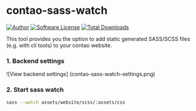 contao-sass-watch
=================

[![Author](http://img.shields.io/badge/author-@1upgmbh-blue.svg?style=flat-square)](https://twitter.com/1upgmbh)
[![Software License](http://img.shields.io/badge/license-MIT-brightgreen.svg?style=flat-square)](LICENSE)
[![Total Downloads](http://img.shields.io/packagist/dt/oneup/contao-sass-watch.svg?style=flat-square)](https://packagist.org/packages/oneup/contao-sass-watch)

This tool provides you the option to add static generated SASS/SCSS files (e.g. with cli tools) to your contao website.

### 1. Backend settings ###
![View backend settings]
(contao-sass-watch-settings.png)

### 2. Start sass watch ###
```bash
sass --watch assets/website/scss/:assets/css
```
